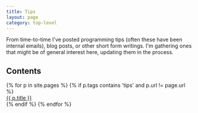 ```yaml
---
title: Tips
layout: page
category: top-level
---
```


From time-to-time I've posted programming tips (often these have been internal emails), blog posts, or other short form writings. I'm gathering ones that might be of general interest here, updating them in the process.

## Contents

<dl class='posts'>
{% for p in site.pages %}
    {% if p.tags contains 'tips' and p.url != page.url %}
        <dt><a href="{{ BASE_PATH }}{{ p.url }}">{{ p.title }}</a></dt>
    {% endif %}
{% endfor %}
</dl>

